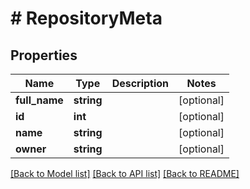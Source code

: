 # # RepositoryMeta

## Properties

Name | Type | Description | Notes
------------ | ------------- | ------------- | -------------
**full_name** | **string** |  | [optional]
**id** | **int** |  | [optional]
**name** | **string** |  | [optional]
**owner** | **string** |  | [optional]

[[Back to Model list]](../../README.md#models) [[Back to API list]](../../README.md#endpoints) [[Back to README]](../../README.md)
